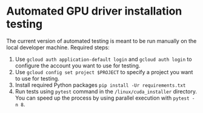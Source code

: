 # Automated GPU driver installation testing

The current version of automated testing is meant to be run
manually on the local developer machine. Required steps:

1. Use `gcloud auth application-default login` and `gcloud auth login` 
   to configure the account you want to use for testing.
2. Use `gcloud config set project $PROJECT` to
   specify a project you want to use for testing.
3. Install required Python packages `pip install -Ur requirements.txt`
4. Run tests using `pytest` command in the `/linux/cuda_installer` directory. You can 
   speed up the process by using parallel execution with 
   `pytest -n 8`. 
